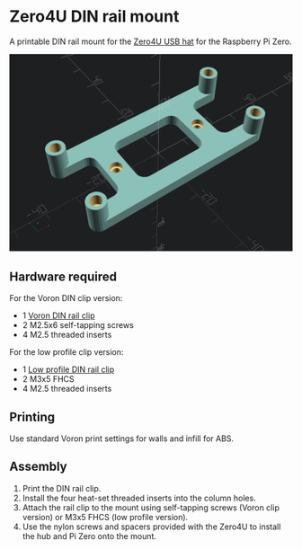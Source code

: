 # Zero4U DIN rail mount

A printable DIN rail mount for the [Zero4U USB hat](https://www.adafruit.com/product/3298) for the Raspberry Pi Zero.

![screenshot](img/zero4uMount.png)

## Hardware required

For the Voron DIN clip version:

* 1 [Voron DIN rail clip](https://github.com/VoronDesign/Voron-2/blob/Voron2.4/STLs/Electronics_Bay/pcb_din_clip_x3.stl)
* 2 M2.5x6 self-tapping screws
* 4 M2.5 threaded inserts

For the low profile clip version:

* 1 [Low profile DIN rail clip](https://www.printables.com/model/1089827-low-profile-din-rail-clip)
* 2 M3x5 FHCS
* 4 M2.5 threaded inserts

## Printing

Use standard Voron print settings for walls and infill for ABS.

## Assembly

1. Print the DIN rail clip.
2. Install the four heat-set threaded inserts into the column holes.
3. Attach the rail clip to the mount using self-tapping screws (Voron clip version) or M3x5 FHCS (low profile version). 
4. Use the nylon screws and spacers provided with the Zero4U to install the hub and Pi Zero onto the mount.

